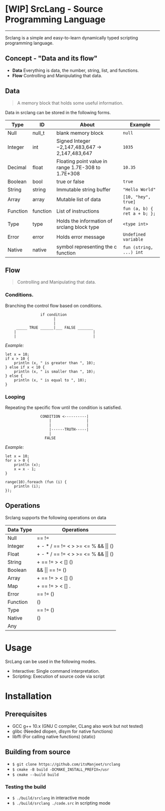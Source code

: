 # \[WIP\] SrcLang - Source Programming Language

---

Srclang is a simple and easy-to-learn dynamically typed scripting programming language.

## Concept - "Data and its flow"

- **Data** Everything is data, the number, string, list, and functions.
- **Flow** Controlling and Manipulating that data.


## Data

> A memory block that holds some useful information.

Data in srclang can be stored in the following forms.

| Type     | ID       | About                                              | Example                             |
| -------- | -------- | -------------------------------------------------- | ----------------------------------- |
| Null     | null_t   | blank memory block                                 | `null`                              |
| Integer  | int      | Signed Integer −2,147,483,647 -> 2,147,483,647     | `1035`                              |
| Decimal  | float    | Floating point value in range 1.7E-308 to 1.7E+308 | `10.35`                             |
| Boolean  | bool     | true or false                                      | `true`                              |
| String   | string   | Immutable string buffer                            | `"Hello World"`                     |
| Array    | array    | Mutable list of data                               | `[10, "hey", true]`                 |
| Function | function | List of instructions                               | `fun (a, b) { ret a + b; };` |
| Type     | type     | Holds the information of srclang block type        | `<type int>`                        |
| Error    | error    | Holds error message                                | `Undefined variable`                |
| Native   | native   | symbol representing the c function                 | `fun (string, ...) int`   |


## Flow

> Controlling and Manipulating that data.

### Conditions.

Branching the control flow based on conditions.

``` 
                if condition
                      |
                      |
     _____ TRUE ______|___ FALSE _______
    |                                   |
    |                                   |
```

*Example:*
```srclang
let x = 10;
if x > 10 {
    println (x, " is greater than ", 10);
} else if x < 10 {
    println (x, " is smaller than ", 10);
} else {
    println (x, " is equal to ", 10);
}
```

### Looping

Repeating the specific flow until the condition is satisfied.

```
                CONDITION <----------|
                    |                |
                    |                |
                    |------TRUTH-----|
                    |
                  FALSE
```

*Example:*
```
let x = 10;
for x > 0 {
    println (x);
    x = x - 1;
}

range(10).foreach (fun (i) {
    println (i);
});

```


## Operations

Srclang supports the following operations on data

| Data Type | Operations                             |
| --------- | -------------------------------------- |
| Null      | == !=                                  |
| Integer   | + - * / == != < > >= <= %  && \|\| ()  |
| Float     | + - * / == != < > >= <= %  &&  \|\| () |
| String    | + == != > < [] ()                      |
| Boolean   | && \|\|  ==  != ()                     |
| Array     | + == != > < [] ()                      |
| Map       | + == != > < [] .                       |
| Error     | == != ()                               |
| Function  | ()                                     |
| Type      | == != ()                               |
| Native    | ()                                     |
| Any       |                                        |


# Usage

SrcLang can be used in the following modes.
- Interactive: Single command interpretation.
- Scripting: Execution of source code via script

# Installation

## Prerequisites

- GCC g++ 10.x (GNU C compiler, CLang also work but not tested)
- glibc (Needed dlopen, dlsym for native functions)
- libffi (For calling native functions) (static)

## Building from source

- `$ git clone https://github.com/itsManjeet/srclang`
- `$ cmake -B build -DCMAKE_INSTALL_PREFIX=/usr` 
- `$ cmake --build build`

### Testing the build

- `$ ./build/srclang` in interactive mode
- `$ ./build/srclang ./code.src` in scripting mode

